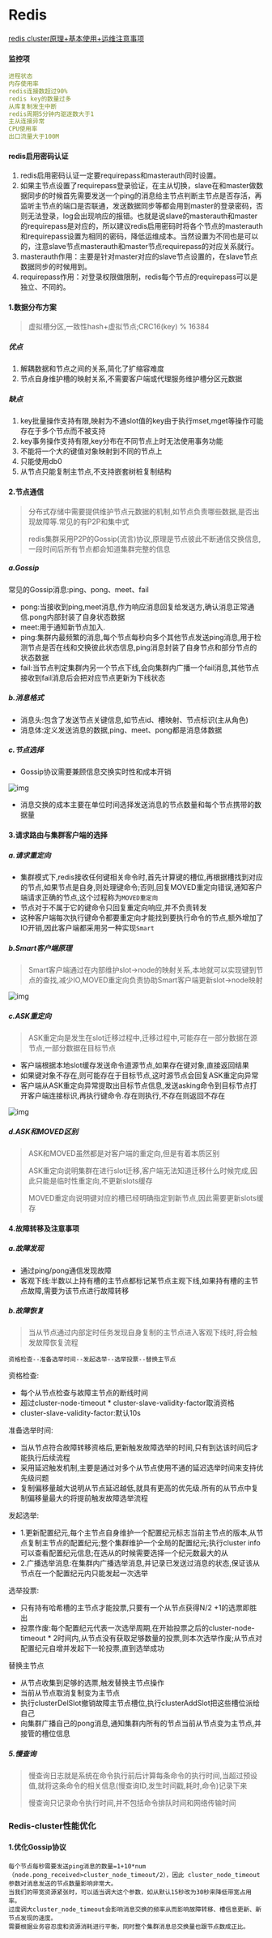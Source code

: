 # Redis

[redis cluster原理+基本使用+运维注意事项](https://blog.csdn.net/xiaofeng10330111/article/details/90384502?ops_request_misc=%7B%22request%5Fid%22%3A%22163653146816780265451858%22%2C%22scm%22%3A%2220140713.130102334.pc%5Fblog.%22%7D&request_id=163653146816780265451858&biz_id=0&utm_medium=distribute.pc_search_result.none-task-blog-2~blog~first_rank_v2~rank_v29-5-90384502.pc_v2_rank_blog_default&utm_term=redis+cluster&spm=1018.2226.3001.4450)

#### 监控项

```yaml
进程状态
内存使用率
redis连接数超过90%
redis key的数量过多
从库复制发生中断
redis周期5分钟内驱逐数大于1
主从连接异常
CPU使用率
出口流量大于100M
```

#### redis启用密码认证

1. redis启用密码认证一定要requirepass和masterauth同时设置。
2. 如果主节点设置了requirepass登录验证，在主从切换，slave在和master做数据同步的时候首先需要发送一个ping的消息给主节点判断主节点是否存活，再监听主节点的端口是否联通，发送数据同步等都会用到master的登录密码，否则无法登录，log会出现响应的报错。也就是说slave的masterauth和master的requirepass是对应的，所以建议redis启用密码时将各个节点的masterauth和requirepass设置为相同的密码，降低运维成本。当然设置为不同也是可以的，注意slave节点masterauth和master节点requirepass的对应关系就行。
3. masterauth作用：主要是针对master对应的slave节点设置的，在slave节点数据同步的时候用到。
4. requirepass作用：对登录权限做限制，redis每个节点的requirepass可以是独立、不同的。

#### 1.数据分布方案

> 虚拟槽分区,一致性hash+虚拟节点;CRC16(key) % 16384

##### 优点

1. 解耦数据和节点之间的关系,简化了扩缩容难度
2. 节点自身维护槽的映射关系,不需要客户端或代理服务维护槽分区元数据

##### 缺点

1. key批量操作支持有限,映射为不通slot值的key由于执行mset,mget等操作可能存在于多个节点而不被支持
2. key事务操作支持有限,key分布在不同节点上时无法使用事务功能
3. 不能将一个大的键值对象映射到不同的节点上
4. 只能使用db0
5. 从节点只能复制主节点,不支持嵌套树桩复制结构

#### 2.节点通信

> 分布式存储中需要提供维护节点元数据的机制,如节点负责哪些数据,是否出现故障等.常见的有P2P和集中式
>
> redis集群采用P2P的Gossip(流言)协议,原理是节点彼此不断通信交换信息,一段时间后所有节点都会知道集群完整的信息

##### a.Gossip

常见的Gossip消息:ping、pong、meet、fail

* pong:当接收到ping,meet消息,作为响应消息回复给发送方,确认消息正常通信.pong内部封装了自身状态数据
* meet:用于通知新节点加入.
* ping:集群内最频繁的消息,每个节点每秒向多个其他节点发送ping消息,用于检测节点是否在线和交换彼此状态信息,ping消息封装了自身节点和部分节点的状态数据
* fail:当节点判定集群内另一个节点下线,会向集群内广播一个fail消息,其他节点接收到fail消息后会把对应节点更新为下线状态

##### b.消息格式

* 消息头:包含了发送节点关键信息,如节点id、槽映射、节点标识(主从角色)
* 消息体:定义发送消息的数据,ping、meet、pong都是消息体数据

##### c.节点选择

* Gossip协议需要兼顾信息交换实时性和成本开销

![img](https://img-blog.csdnimg.cn/20190525160736570.png?x-oss-process=image/watermark,type_ZmFuZ3poZW5naGVpdGk,shadow_10,text_aHR0cHM6Ly9ibG9nLmNzZG4ubmV0L3hpYW9mZW5nMTAzMzAxMTE=,size_16,color_FFFFFF,t_70)

* 消息交换的成本主要在单位时间选择发送消息的节点数量和每个节点携带的数据量

#### 3.请求路由与集群客户端的选择

##### a.请求重定向

* 集群模式下,redis接收任何键相关命令时,首先计算键的槽位,再根据槽找到对应的节点,如果节点是自身,则处理键命令;否则,回复MOVED重定向错误,通知客户端请求正确的节点,这个过程称为`MOVED重定向`
* 节点对于不属于它的键命令只回复重定向响应,并不负责转发
* 这种客户端每次执行键命令都要重定向才能找到要执行命令的节点,额外增加了IO开销,因此客户端都采用另一种实现`Smart`

##### b.Smart客户端原理

> Smart客户端通过在内部维护slot->node的映射关系,本地就可以实现键到节点的查找,减少IO,MOVED重定向负责协助Smart客户端更新slot->node映射

![img](https://img-blog.csdnimg.cn/20190526151056763.png?x-oss-process=image/watermark,type_ZmFuZ3poZW5naGVpdGk,shadow_10,text_aHR0cHM6Ly9ibG9nLmNzZG4ubmV0L3hpYW9mZW5nMTAzMzAxMTE=,size_16,color_FFFFFF,t_70)

##### c.ASK重定向

> ASK重定向是发生在slot迁移过程中,迁移过程中,可能存在一部分数据在源节点,一部分数据在目标节点

* 客户端根据本地slot缓存发送命令道源节点,如果存在键对象,直接返回结果
* 如果键对象不存在,则可能存在于目标节点,这时源节点会回复ASK重定向异常
* 客户端从ASK重定向异常提取出目标节点信息,发送asking命令到目标节点打开客户端连接标识,再执行键命令.存在则执行,不存在则返回不存在

![img](https://img-blog.csdnimg.cn/20190526155656569.png?x-oss-process=image/watermark,type_ZmFuZ3poZW5naGVpdGk,shadow_10,text_aHR0cHM6Ly9ibG9nLmNzZG4ubmV0L3hpYW9mZW5nMTAzMzAxMTE=,size_16,color_FFFFFF,t_70)



##### d.ASK和MOVED区别

> ASK和MOVED虽然都是对客户端的重定向,但是有着本质区别
>
> ASK重定向说明集群在进行slot迁移,客户端无法知道迁移什么时候完成,因此只能是临时性重定向,不更新slots缓存
>
> MOVED重定向说明键对应的槽已经明确指定到新节点,因此需要更新slots缓存

#### 4.故障转移及注意事项

##### a.故障发现

* 通过ping/pong通信发现故障
* 客观下线:半数以上持有槽的主节点都标记某节点主观下线,如果持有槽的主节点故障,需要为该节点进行故障转移

##### b.故障恢复

> 当从节点通过内部定时任务发现自身复制的主节点进入客观下线时,将会触发故障恢复流程

`资格检查--准备选举时间--发起选举--选举投票--替换主节点`

资格检查:

* 每个从节点检查与故障主节点的断线时间
* 超过cluster-node-timeout * cluster-slave-validity-factor取消资格
* cluster-slave-validity-factor:默认10s

准备选举时间:

* 当从节点符合故障转移资格后,更新触发故障选举的时间,只有到达该时间后才能执行后续流程
* 采用延迟触发机制,主要是通过对多个从节点使用不通的延迟选举时间来支持优先级问题
* 复制偏移量越大说明从节点延迟越低,就具有更高的优先级.所有的从节点中复制偏移量最大的将提前触发故障选举流程

发起选举:

* 1.更新配置纪元,每个主节点自身维护一个配置纪元标志当前主节点的版本,从节点复制主节点的配置纪元;整个集群维护一个全局的配置纪元;执行cluster info可以查看配置纪元信息;在选从的时候需要选择一个纪元数最大的从
* 2.广播选举消息:在集群内广播选举消息,并记录已发送过消息的状态,保证该从节点在一个配置纪元内只能发起一次选举

选举投票:

* 只有持有哈希槽的主节点才能投票,只要有一个从节点获得N/2 +1的选票即胜出
* 投票作废:每个配置纪元代表一次选举周期,在开始投票之后的cluster-node-timeout * 2时间内,从节点没有获取足够数量的投票,则本次选举作废;从节点对配置纪元自增并发起下一轮投票,直到选举成功

替换主节点

* 从节点收集到足够的选票,触发替换主节点操作
* 当前从节点取消复制变为主节点
* 执行clusterDelSlot撤销故障主节点槽位,执行clusterAddSlot把这些槽位派给自己
* 向集群广播自己的pong消息,通知集群内所有的节点当前从节点变为主节点,并接管的槽位信息

##### 5.慢查询

> 慢查询日志就是系统在命令执行前后计算每条命令的执行时间,当超过预设值,就将这条命令的相关信息(慢查询ID,发生时间戳,耗时,命令)记录下来
>
> 慢查询只记录命令执行时间,并不包括命令排队时间和网络传输时间











### Redis-cluster性能优化

#### 1.优化Gossip协议

```
每个节点每秒需要发送ping消息的数量=1+10*num（node.pong_received>cluster_node_timeout/2），因此 cluster_node_timeout参数对消息发送的节点数量影响非常大。
当我们的带宽资源紧张时，可以适当调大这个参数，如从默认15秒改为30秒来降低带宽占用率。
过度调大cluster_node_timeout会影响消息交换的频率从而影响故障转移、槽信息更新、新节点发现的速度。
需要根据业务容忍度和资源消耗进行平衡，同时整个集群消息总交换量也跟节点数成正比。
```



